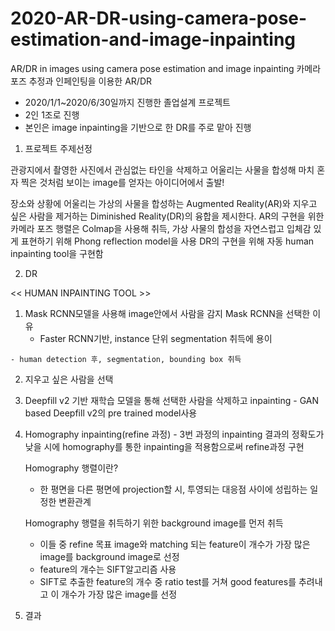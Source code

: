 # 2020-AR-DR-using-camera-pose-estimation-and-image-inpainting

AR/DR in images using camera pose estimation and image inpainting
카메라 포즈 추정과 인페인팅을 이용한 AR/DR


- 2020/1/1~2020/6/30일까지 진행한 졸업설계 프로젝트
- 2인 1조로 진행
- 본인은 image inpainting을 기반으로 한 DR를 주로 맡아 진행


1. 프로젝트 주제선정

  관광지에서 촬영한 사진에서 관심없는 타인을 삭제하고 어울리는 사물을 합성해 마치 혼자 찍은 것처럼 보이는 image를 얻자는 아이디어에서 출발!
 
  장소와 상황에 어울리는 가상의 사물을 합성하는 Augmented Reality(AR)와 지우고 싶은 사람을 제거하는 Diminished Reality(DR)의 융합을 제시한다.
  AR의 구현을 위한 카메라 포즈 행렬은 Colmap을 사용해 취득, 가상 사물의 합성을 자연스럽고 입체감 있게 표현하기 위해 Phong reflection model을 사용
  DR의 구현을 위해 자동 human inpainting tool을 구현함
  
2. DR 

  << HUMAN INPAINTING TOOL >>
  
   1. Mask RCNN모델을 사용해 image안에서 사람을 감지
      Mask RCNN을 선택한 이유
      - Faster RCNN기반, instance 단위 segmentation 취득에 용이
      
    - human detection 후, segmentation, bounding box 취득
   
   2. 지우고 싶은 사람을 선택 
   
   3. Deepfill v2 기반 재학습 모델을 통해 선택한 사람을 삭제하고 inpainting
    - GAN based Deepfill v2의 pre trained model사용
    
   4. Homography inpainting(refine 과정)
    - 3번 과정의 inpainting 결과의 정확도가 낮을 시에 homography를 통한 inpainting을 적용함으로써 refine과정 구현
    
      Homography 행렬이란?
      - 한 평면을 다른 평면에 projection할 시, 투영되는 대응점 사이에 성립하는 일정한 변환관계
      
      
      Homography 행렬을 취득하기 위한 background image를 먼저 취득
      
      - 이들 중 refine 목표 image와 matching 되는 feature이 개수가 가장 많은 image를 background image로 선정
      - feature의 개수는 SIFT알고리즘 사용
      - SIFT로 추출한 feature의 개수 중 ratio test를 거쳐 good features를 추려내고 이 개수가 가장 많은 image를 선정
      
3. 결과 

